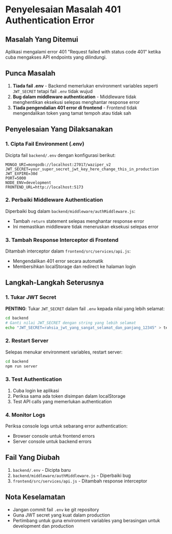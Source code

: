# Penyelesaian Masalah 401 Authentication Error

## Masalah Yang Ditemui
Aplikasi mengalami error 401 "Request failed with status code 401" ketika cuba mengakses API endpoints yang dilindungi.

## Punca Masalah
1. **Tiada fail .env** - Backend memerlukan environment variables seperti `JWT_SECRET` tetapi fail `.env` tidak wujud
2. **Bug dalam middleware authentication** - Middleware tidak menghentikan eksekusi selepas menghantar response error
3. **Tiada pengendalian 401 error di frontend** - Frontend tidak mengendalikan token yang tamat tempoh atau tidak sah

## Penyelesaian Yang Dilaksanakan

### 1. Cipta Fail Environment (.env)
Dicipta fail `backend/.env` dengan konfigurasi berikut:
```env
MONGO_URI=mongodb://localhost:27017/waziper_v2
JWT_SECRET=your_super_secret_jwt_key_here_change_this_in_production
JWT_EXPIRE=30d
PORT=5000
NODE_ENV=development
FRONTEND_URL=http://localhost:5173
```

### 2. Perbaiki Middleware Authentication
Diperbaiki bug dalam `backend/middleware/authMiddleware.js`:
- Tambah `return` statement selepas menghantar response error
- Ini memastikan middleware tidak meneruskan eksekusi selepas error

### 3. Tambah Response Interceptor di Frontend
Ditambah interceptor dalam `frontend/src/services/api.js`:
- Mengendalikan 401 error secara automatik
- Membersihkan localStorage dan redirect ke halaman login

## Langkah-Langkah Seterusnya

### 1. Tukar JWT Secret
**PENTING**: Tukar `JWT_SECRET` dalam fail `.env` kepada nilai yang lebih selamat:
```bash
cd backend
# Ganti nilai JWT_SECRET dengan string yang lebih selamat
echo "JWT_SECRET=rahsia_jwt_yang_sangat_selamat_dan_panjang_12345" > temp && mv temp .env
```

### 2. Restart Server
Selepas menukar environment variables, restart server:
```bash
cd backend
npm run server
```

### 3. Test Authentication
1. Cuba login ke aplikasi
2. Periksa sama ada token disimpan dalam localStorage
3. Test API calls yang memerlukan authentication

### 4. Monitor Logs
Periksa console logs untuk sebarang error authentication:
- Browser console untuk frontend errors
- Server console untuk backend errors

## Fail Yang Diubah
1. `backend/.env` - Dicipta baru
2. `backend/middleware/authMiddleware.js` - Diperbaiki bug
3. `frontend/src/services/api.js` - Ditambah response interceptor

## Nota Keselamatan
- Jangan commit fail `.env` ke git repository
- Guna JWT secret yang kuat dalam production
- Pertimbang untuk guna environment variables yang berasingan untuk development dan production

